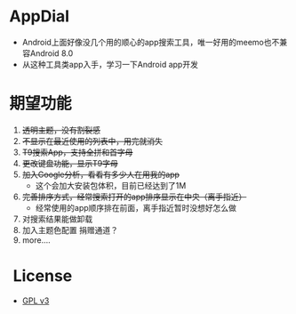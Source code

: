 # AppDial
* Android上面好像没几个用的顺心的app搜索工具，唯一好用的meemo也不兼容Android 8.0
* 从这种工具类app入手，学习一下Android app开发

# 期望功能
1. ~~透明主题，没有割裂感~~
1. ~~不显示在最近使用的列表中，用完就消失~~
1. ~~T9搜索App，支持全拼和首字母~~
1. ~~更改键盘功能，显示T9字母~~
1. ~~加入Google分析，看看有多少人在用我的app~~
    * 这个会加大安装包体积，目前已经达到了1M
1. ~~完善排序方式，经常搜索打开的app排序显示在中央（离手指近）~~
    * 经常使用的app顺序排在前面，离手指近暂时没想好怎么做
1. 对搜索结果能做卸载
1. 加入主题色配置 捐赠通道？
1. more....

#  License
* [GPL v3](http://www.gnu.org/licenses/gpl-3.0.html)

